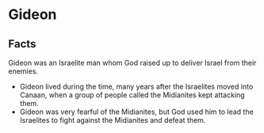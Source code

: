 # Gideon

## Facts

Gideon was an Israelite man whom God raised up to deliver Israel from their enemies.

* Gideon lived during the time, many years after the Israelites moved into Canaan, when a group of people called the Midianites kept attacking them.
* Gideon was very fearful of the Midianites, but God used him to lead the Israelites to fight against the Midianites and defeat them.